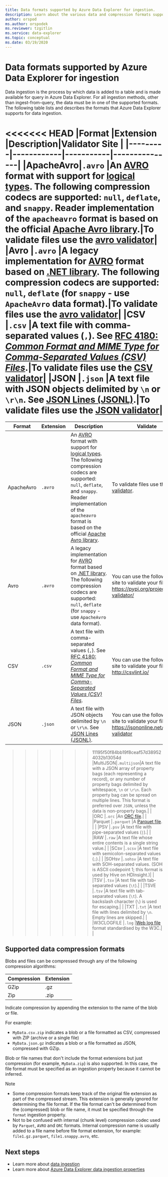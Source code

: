 ```yaml
---
title: Data formats supported by Azure Data Explorer for ingestion.
description: Learn about the various data and compression formats supported by Azure Data Explorer for ingestion.
author: orspod
ms.author: orspodek
ms.reviewer: tzgitlin
ms.service: data-explorer
ms.topic: conceptual
ms.date: 03/19/2020
---
```


# Data formats supported by Azure Data Explorer for ingestion

Data ingestion is the process by which data is added to a table and is made available for query in Azure Data Explorer. For all ingestion methods, other than ingest-from-query, the data must be in one of the supported formats. The following table lists and describes the formats that Azure Data Explorer supports for data ingestion.

<<<<<<< HEAD
|Format   |Extension   |Description|Validator Site |
|---------|------------|-----------|---------------|
|ApacheAvro|`.avro`    |An [AVRO](https://avro.apache.org/docs/current/) format with support for [logical types](https://avro.apache.org/docs/current/spec.html#Logical+Types). The following compression codecs are supported: `null`, `deflate`, and `snappy`. Reader implementation of the `apacheavro` format is based on the official [Apache Avro library](https://github.com/apache/avro).|To validate files use the [avro validator](https://pypi.org/project/avro-validator/)|
|Avro     |`.avro`     |A legacy implementation for [AVRO](https://avro.apache.org/docs/current/) format based on [.NET library](https://www.nuget.org/packages/Microsoft.Hadoop.Avro). The following compression codecs are supported: `null`, `deflate` (for `snappy` - use `ApacheAvro` data format).|To validate files use the [avro validator](https://pypi.org/project/avro-validator/)|
|CSV      |`.csv`      |A text file with comma-separated values (`,`). See [RFC 4180: _Common Format and MIME Type for Comma-Separated Values (CSV) Files_](https://www.ietf.org/rfc/rfc4180.txt).|To validate files use the [CSV validator](http://csvlint.io/)|
|JSON     |`.json`     |A text file with JSON objects delimited by `\n` or `\r\n`. See [JSON Lines (JSONL)](http://jsonlines.org/).|To validate files use the [JSON validator](https://jsononline.net/json-validator)|
=======
|Format   |Extension   |Description|Validate |
|---------|------------|-----------|-----------|
|ApacheAvro|`.avro`    |An [AVRO](https://avro.apache.org/docs/current/) format with support for [logical types](https://avro.apache.org/docs/current/spec.html#Logical+Types). The following compression codecs are supported: `null`, `deflate`, and `snappy`. Reader implementation of the `apacheavro` format is based on the official [Apache Avro library](https://github.com/apache/avro).| To validate files use the [avro validator](https://pypi.org/project/avro-validator). |
|Avro     |`.avro`     |A legacy implementation for [AVRO](https://avro.apache.org/docs/current/) format based on [.NET library](https://www.nuget.org/packages/Microsoft.Hadoop.Avro). The following compression codecs are supported: `null`, `deflate` (for `snappy` - use `ApacheAvro` data format).|You can use the following site to validate your files: https://pypi.org/project/avro-validator/|
|CSV      |`.csv`      |A text file with comma-separated values (`,`). See [RFC 4180: _Common Format and MIME Type for Comma-Separated Values (CSV) Files_](https://www.ietf.org/rfc/rfc4180.txt).|You can use the following site to validate your files: http://csvlint.io/ |
|JSON     |`.json`     |A text file with JSON objects delimited by `\n` or `\r\n`. See [JSON Lines (JSONL)](http://jsonlines.org/).|You can use the following site to validate your files: https://jsononline.net/json-validator |
>>>>>>> 11195f50f84bb19f8ceaf57d389524032b13054d
|MultiJSON|`.multijson`|A text file with a JSON array of property bags (each representing a record), or any number of property bags delimited by whitespace, `\n` or `\r\n`. Each property bag can be spread on multiple lines. This format is preferred over `JSON`, unless the data is non-property bags.| |
|ORC      |`.orc`      |An [ORC file](https://en.wikipedia.org/wiki/Apache_ORC).| |
|Parquet  |`.parquet`  |A [Parquet file](https://en.wikipedia.org/wiki/Apache_Parquet). | |
|PSV      |`.psv`      |A text file with pipe-separated values (<code>&#124;</code>).| |
|RAW      |`.raw`      |A text file whose entire contents is a single string value.| |
|SCsv     |`.scsv`     |A text file with semicolon-separated values (`;`).| |
|SOHsv    |`.sohsv`    |A text file with SOH-separated values. (SOH is ASCII codepoint 1; this format is used by Hive on HDInsight.)| |
|TSV      |`.tsv`      |A text file with tab-separated values (`\t`).| |
|TSVE     |`.tsv`      |A text file with tab-separated values (`\t`). A backslash character (`\`) is used for escaping.| |
|TXT      |`.txt`      |A text file with lines delimited by `\n`. Empty lines are skipped.| |
|W3CLOGFILE |`.log`    |[Web log file](https://www.w3.org/TR/WD-logfile.html) format standardised by the W3C.| |


## Supported data compression formats

Blobs and files can be compressed through any of the following compression algorithms:

|Compression|Extension|
|-----------|---------|
|GZip       |.gz      |
|Zip        |.zip     |

Indicate compression by appending the extension to the name of the blob or file.

For example:
* `MyData.csv.zip` indicates a blob or a file formatted as CSV, compressed with ZIP (archive or a single file)
* `MyData.json.gz` indicates a blob or a file formatted as JSON, compressed with GZip.

Blob or file names that don't include the format extensions but just compression (for example, `MyData.zip`) is also supported. In this case, the file format
must be specified as an ingestion property because it cannot be inferred.

> [!NOTE]
> * Some compression formats keep track of the original file extension as part of the compressed stream. This extension is generally ignored for determining the file format. If the file format can't be determined from the (compressed) blob or file name, it must be specified through the `format` ingestion property.
> * Not to be confused with internal (chunk level) compression codec used by `Parquet`, `AVRO` and `ORC` formats. Internal compression name is usually added to a file name before file format extension, for example: `file1.gz.parquet`, `file1.snappy.avro`, etc.

## Next steps

* Learn more about [data ingestion](ingest-data-overview.md)
* Learn more about [Azure Data Explorer data ingestion properties](ingestion-properties.md)

